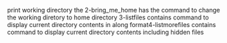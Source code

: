 print working directory
the 2-bring_me_home has the command to change the working diretory to home directory
3-listfiles contains command to display current directory contents in along format4-listmorefiles contains command to display current directory contents including hidden files
